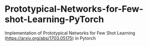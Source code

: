# Prototypical-Networks-for-Few-shot-Learning-PyTorch
Implementation of Prototypical Networks for Few Shot Learning (https://arxiv.org/abs/1703.05175) in Pytorch
